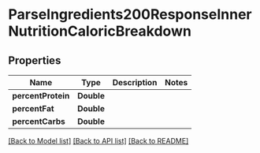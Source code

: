 # ParseIngredients200ResponseInnerNutritionCaloricBreakdown

## Properties
Name | Type | Description | Notes
------------ | ------------- | ------------- | -------------
**percentProtein** | **Double** |  | 
**percentFat** | **Double** |  | 
**percentCarbs** | **Double** |  | 

[[Back to Model list]](../README.md#documentation-for-models) [[Back to API list]](../README.md#documentation-for-api-endpoints) [[Back to README]](../README.md)


